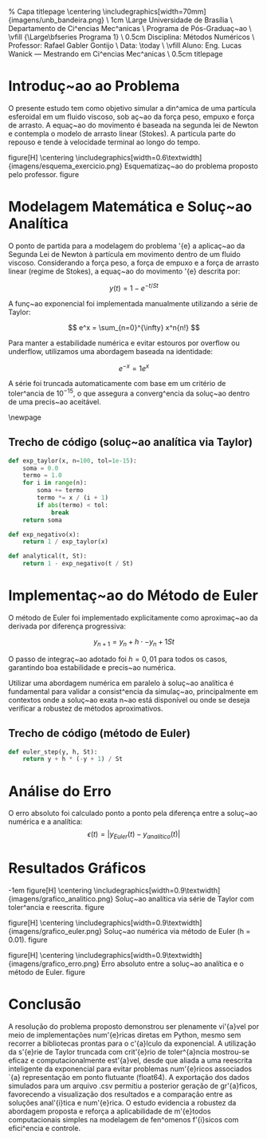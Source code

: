 

% Capa
titlepage
    \centering
    \includegraphics[width=70mm]{imagens/unb_bandeira.png} \\
    1cm
    \Large Universidade de Brasília \\
    Departamento de Ci\^encias Mec\^anicas \\
    Programa de Pós-Graduaç\~ao \\
    \vfill
    {\Large\bfseries Programa 1} \\
    0.5cm
    Disciplina: Métodos Numéricos \\
    Professor: Rafael Gabler Gontijo \\
    Data: \today \\
    \vfill
    Aluno: Eng. Lucas Wanick — Mestrando em Ci\^encias Mec\^anicas \\
    0.5cm
titlepage

# Introduç\~ao ao Problema
O presente estudo tem como objetivo simular a din\^amica de uma partícula esferoidal em um fluido viscoso, sob aç\~ao da força peso, empuxo e força de arrasto. A equaç\~ao do movimento é baseada na segunda lei de Newton e contempla o modelo de arrasto linear (Stokes). A partícula parte do repouso e tende à velocidade terminal ao longo do tempo. 

figure[H]
    \centering
    \includegraphics[width=0.6\textwidth]{imagens/esquema_exercicio.png}
    Esquematizaç\~ao do problema proposto pelo professor.
figure

# Modelagem Matemática e Soluç\~ao Analítica
O ponto de partida para a modelagem do problema \'{e} a aplicaç\~ao da Segunda Lei de Newton à partícula em movimento dentro de um fluido viscoso. Considerando a força peso, a força de empuxo e a força de arrasto linear (regime de Stokes), a equaç\~ao do movimento \'{e} descrita por:

$$
    y(t) = 1 - e^{-t/St}
$$

A funç\~ao exponencial foi implementada manualmente utilizando a série de Taylor:

$$
    e^x = \sum_{n=0}^{\infty} x^n{n!}
$$

Para manter a estabilidade numérica e evitar estouros por overflow ou underflow, utilizamos uma abordagem baseada na identidade:

$$
    e^{-x} = 1{e^x}
$$

A série foi truncada automaticamente com base em um critério de toler\^ancia de $10^{-15}$, o que assegura a converg\^encia da soluç\~ao dentro de uma precis\~ao aceitável.

\newpage
## Trecho de código (soluç\~ao analítica via Taylor)
```python
def exp_taylor(x, n=100, tol=1e-15):
    soma = 0.0
    termo = 1.0
    for i in range(n):
        soma += termo
        termo *= x / (i + 1)
        if abs(termo) < tol:
            break
    return soma

def exp_negativo(x):
    return 1 / exp_taylor(x)

def analytical(t, St):
    return 1 - exp_negativo(t / St)
```

# Implementaç\~ao do Método de Euler
O método de Euler foi implementado explicitamente como aproximaç\~ao da derivada por diferença progressiva:

$$
    y_{n+1} = y_n + h \cdot -y_n + 1{St}
$$

O passo de integraç\~ao adotado foi $h = 0{,}01$ para todos os casos, garantindo boa estabilidade e precis\~ao numérica.

Utilizar uma abordagem numérica em paralelo à soluç\~ao analítica é fundamental para validar a consist\^encia da simulaç\~ao, principalmente em contextos onde a soluç\~ao exata n\~ao está disponível ou onde se deseja verificar a robustez de métodos aproximativos.

## Trecho de código (método de Euler)
```python
def euler_step(y, h, St):
    return y + h * (-y + 1) / St
```

# Análise do Erro
O erro absoluto foi calculado ponto a ponto pela diferença entre a soluç\~ao numérica e a analítica:
$$
    \epsilon(t) = \left| y_{Euler}(t) - y_{analítico}(t) \right|
$$

# Resultados Gráficos
-1em
figure[H]
    \centering
    \includegraphics[width=0.9\textwidth]{imagens/grafico_analitico.png}
    Soluç\~ao analítica via série de Taylor com toler\^ancia e reescrita.
figure

figure[H]
    \centering
    \includegraphics[width=0.9\textwidth]{imagens/grafico_euler.png}
    Soluç\~ao numérica via método de Euler (h = 0.01).
figure

figure[H]
    \centering
    \includegraphics[width=0.9\textwidth]{imagens/grafico_erro.png}
    Erro absoluto entre a soluç\~ao analítica e o método de Euler.
figure

# Conclusão  
A resolução do problema proposto demonstrou ser plenamente vi\'{a}vel por meio de implementações num\'{e}ricas diretas em Python, mesmo sem recorrer a bibliotecas prontas para o c\'{a}lculo da exponencial. A utilização da s\'{e}rie de Taylor truncada com crit\'{e}rio de toler\^{a}ncia mostrou-se eficaz e computacionalmente est\'{a}vel, desde que aliada a uma reescrita inteligente da exponencial para evitar problemas num\'{e}ricos associados \`{a} representação em ponto flutuante (float64). A exportação dos dados simulados para um arquivo .csv permitiu a posterior geração de gr\'{a}ficos, favorecendo a visualização dos resultados e a comparação entre as soluções anal\'{i}tica e num\'{e}rica. O estudo evidencia a robustez da abordagem proposta e reforça a aplicabilidade de m\'{e}todos computacionais simples na modelagem de fen\^omenos f\'{i}sicos com efici\^encia e controle.

